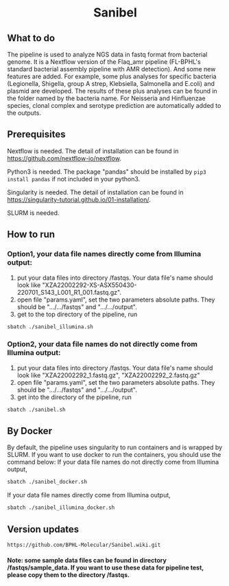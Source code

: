 <h1 align="center">Sanibel</h1>

## What to do
The pipeline is used to analyze NGS data in fastq format from bacterial genome. It is a Nextflow version of the Flaq_amr pipeline (FL-BPHL's standard bacterial assembly pipeline with AMR detection). And some new features are added. For example, some plus analyses for specific bacteria (Legionella, Shigella, group A strep, Klebsiella, Salmonella and E.coli) and plasmid are developed. The results of these plus analyses can be found in the folder named by the bacteria name. For Neisseria and Hinfluenzae species, clonal complex and serotype prediction are automatically added to the outputs.   

## Prerequisites
Nextflow is needed. The detail of installation can be found in https://github.com/nextflow-io/nextflow.

Python3 is needed. The package "pandas" should be installed by ``` pip3 install pandas ``` if not included in your python3.

Singularity is needed. The detail of installation can be found in https://singularity-tutorial.github.io/01-installation/.

SLURM is needed.


## How to run

### Option1, your data file names directly come from Illumina output: 
1. put your data files into directory /fastqs. Your data file's name should look like "XZA22002292-XS-ASX550430-220701_S143_L001_R1_001.fastq.gz". 
2. open file "params.yaml", set the two parameters absolute paths. They should be ".../.../fastqs" and ".../.../output". 
3. get to the top directory of the pipeline, run 
```bash
sbatch ./sanibel_illumina.sh
```
### Option2, your data file names do not directly come from Illumina output: 
1. put your data files into directory /fastqs. Your data file's name should look like "XZA22002292_1.fastq.gz", "XZA22002292_2.fastq.gz" 
2. open file "params.yaml", set the two parameters absolute paths. They should be ".../.../fastqs" and ".../.../output". 
3. get into the directory of the pipeline, run 
```bash
sbatch ./sanibel.sh
```

## By Docker
By default, the pipeline uses singularity to run containers and is wrapped by SLURM. If you want to use docker to run the containers, you should use the command below:
If your data file names do not directly come from Illumina output,
```bash
sbatch ./sanibel_docker.sh
```
If your data file names directly come from Illumina output,
```bash
sbatch ./sanibel_illumina_docker.sh
```

## Version updates
    https://github.com/BPHL-Molecular/Sanibel.wiki.git
    
#### Note: some sample data files can be found in directory /fastqs/sample_data. If you want to use these data for pipeline test, please copy them to the directory /fastqs.
